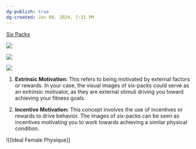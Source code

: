 ```yaml
---
dg-publish: true
dg-created: Jan 08, 2024, 7:31 PM
---
```



[Six Packs](https://photos.app.goo.gl/gQxTTnLGjM39hTcp9)

![](https://lh3.googleusercontent.com/pw/ABLVV87EevOQdTBBblF_QE0Sf2I8sBTnjI0YRBT3p-JeuF7DqWZu5Ts3mMzQs03ne2ZIbhf2syfWXGmgFn6bCxokGaqk7zIgYmpbKHR30ELm_AQYAkcr20uZjQzgtB-CpgcPupqE7SZAO_UuND_a-dTA5HVSzA=w1000-h927-s-no-gm?authuser=1)

![](https://lh3.googleusercontent.com/pw/ABLVV8782K0OpMQU_94WpJCCM8Mrucs-vRGYKjjli7wBnyiJreUoeZQDFoArciJaVneO_mHuA9d_2rEBdRaI_vakQskhvZl6eYgT2ignsv85udBLAmtf48s4AevNe2GjOtlauRP5xp3VKBauhHG6FY-rF0Bo_w=w960-h953-s-no-gm?authuser=1)

![](https://i.pinimg.com/736x/ce/0b/9d/ce0b9dd78f19f9a5cabe9921d8306bb2.jpg)

1. **Extrinsic Motivation:** This refers to being motivated by external factors or rewards. In your case, the visual images of six-packs could serve as an extrinsic motivator, as they are external stimuli driving you toward achieving your fitness goals.
    
2. **Incentive Motivation:** This concept involves the use of incentives or rewards to drive behavior. The images of six-packs can be seen as incentives motivating you to work towards achieving a similar physical condition.

![[Ideal Female Physique]]